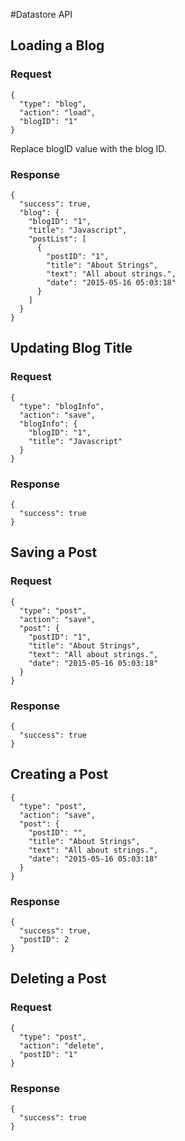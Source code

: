 #Datastore API

## Loading a Blog

### Request
    {
      "type": "blog",
      "action": "load",
      "blogID": "1"
    }

Replace blogID value with the blog ID.

### Response
    {
      "success": true,
      "blog": {
        "blogID": "1",
        "title": "Javascript",
        "postList": [
          {
            "postID": "1",
            "title": "About Strings",
            "text": "All about strings.",
            "date": "2015-05-16 05:03:18"
          }
        ]
      }
    }


## Updating Blog Title

### Request
    {
      "type": "blogInfo",
      "action": "save",
      "blogInfo": {
        "blogID": "1",
        "title": "Javascript"
      }
    }

### Response
    {
      "success": true
    }

## Saving a Post

### Request
    {
      "type": "post",
      "action": "save",
      "post": {
        "postID": "1",
        "title": "About Strings",
        "text": "All about strings.",
        "date": "2015-05-16 05:03:18"
      }
    }

### Response
    {
      "success": true
    }


## Creating a Post
    {
      "type": "post",
      "action": "save",
      "post": {
        "postID": "",
        "title": "About Strings",
        "text": "All about strings.",
        "date": "2015-05-16 05:03:18"
      }
    }

### Response
    {
      "success": true,
      "postID": 2
    }


## Deleting a Post

### Request
    {
      "type": "post",
      "action": "delete",
      "postID": "1"
    }

### Response
    {
      "success": true
    }
